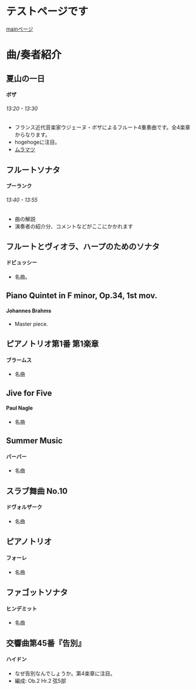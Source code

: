 # テストページです
[mainページ](index)  
# 曲/奏者紹介
## 夏山の一日
#### ボザ
###### 13:20 - 13:30
* フランス近代音楽家ウジェーヌ・ボザによるフルート4重奏曲です。全4楽章からなります。
* hogehogeに注目。
* [ムラマツ](http://www.muramatsuflute.com/shop/g/gG2071/)

## フルートソナタ
#### プーランク
###### 13:40 - 13:55
* 曲の解説
* 演奏者の紹介分、コメントなどがここにかかれます

## フルートとヴィオラ、ハープのためのソナタ
#### ドビュッシー
* 名曲。

## Piano Quintet in F minor, Op.34, 1st mov.
#### Johannes Brahms
* Master piece.

## ピアノトリオ第1番 第1楽章
#### ブラームス
* 名曲

## Jive for Five
#### Paul Nagle
* 名曲

## Summer Music
#### バーバー
* 名曲

## スラブ舞曲 No.10
#### ドヴォルザーク
* 名曲

## ピアノトリオ
#### フォーレ
* 名曲

## ファゴットソナタ
#### ヒンデミット
* 名曲

## 交響曲第45番『告別』
#### ハイドン
* なぜ告別なんでしょうか。第4楽章に注目。
* 編成: Ob.2 Hr.2 弦5部
